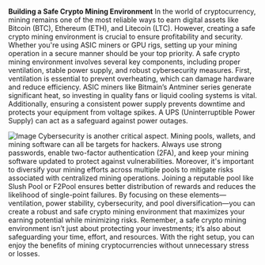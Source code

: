 **Building a Safe Crypto Mining Environment**
In the world of cryptocurrency, mining remains one of the most reliable ways to earn digital assets like Bitcoin (BTC), Ethereum (ETH), and Litecoin (LTC). However, creating a safe crypto mining environment is crucial to ensure profitability and security. Whether you're using ASIC miners or GPU rigs, setting up your mining operation in a secure manner should be your top priority.
A safe crypto mining environment involves several key components, including proper ventilation, stable power supply, and robust cybersecurity measures. First, ventilation is essential to prevent overheating, which can damage hardware and reduce efficiency. ASIC miners like Bitmain’s Antminer series generate significant heat, so investing in quality fans or liquid cooling systems is vital. Additionally, ensuring a consistent power supply prevents downtime and protects your equipment from voltage spikes. A UPS (Uninterruptible Power Supply) can act as a safeguard against power outages.

![Image](https://github.com/user-attachments/assets/d7419ec9-dc67-403f-bf28-8faea5f1f74f)
Cybersecurity is another critical aspect. Mining pools, wallets, and mining software can all be targets for hackers. Always use strong passwords, enable two-factor authentication (2FA), and keep your mining software updated to protect against vulnerabilities.
Moreover, it's important to diversify your mining efforts across multiple pools to mitigate risks associated with centralized mining operations. Joining a reputable pool like Slush Pool or F2Pool ensures better distribution of rewards and reduces the likelihood of single-point failures. By focusing on these elements—ventilation, power stability, cybersecurity, and pool diversification—you can create a robust and safe crypto mining environment that maximizes your earning potential while minimizing risks.
Remember, a safe crypto mining environment isn’t just about protecting your investments; it’s also about safeguarding your time, effort, and resources. With the right setup, you can enjoy the benefits of mining cryptocurrencies without unnecessary stress or losses.
